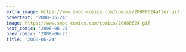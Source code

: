 ```yaml
---
extra_image: https://www.smbc-comics.com/comics/20080624after.gif
hovertext: '2008-06-24'
image: https://www.smbc-comics.com/comics/20080624.gif
next_comic: '2008-06-25'
prev_comic: '2008-06-23'
title: '2008-06-24'
---
```


